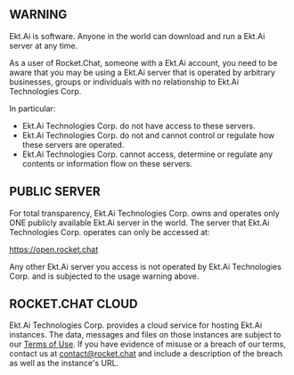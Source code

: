 ## WARNING

Ekt.Ai is  software. Anyone in the world can download and run a Ekt.Ai server at any time.

As a user of Rocket.Chat, someone with a Ekt.Ai account, you need to be aware that you may be using a Ekt.Ai server that is operated by arbitrary businesses, groups or individuals with no relationship to Ekt.Ai Technologies Corp.

In particular:

- Ekt.Ai Technologies Corp. do not have access to these servers.  
- Ekt.Ai Technologies Corp. do not and cannot control or regulate how these servers are operated.   
- Ekt.Ai Technologies Corp. cannot access, determine or regulate any contents or information flow on these servers.

## PUBLIC SERVER

For total transparency, Ekt.Ai Technologies Corp. owns and operates only ONE publicly available Ekt.Ai server in the world. The server that Ekt.Ai Technologies Corp. operates can only be accessed at:

https://open.rocket.chat     

Any other Ekt.Ai server you access is not operated by Ekt.Ai Technologies Corp. and is subjected to the usage warning above.

## ROCKET.CHAT CLOUD

Ekt.Ai Technologies Corp. provides a cloud service for hosting Ekt.Ai instances. The data, messages and files on those instances are subject to our [Terms of Use](https://ekt.ai/terms). If you have evidence of misuse or a breach of our terms, contact us at [contact@rocket.chat](mailto:contact@rocket.chat) and include a description of the breach as well as the instance's URL.
